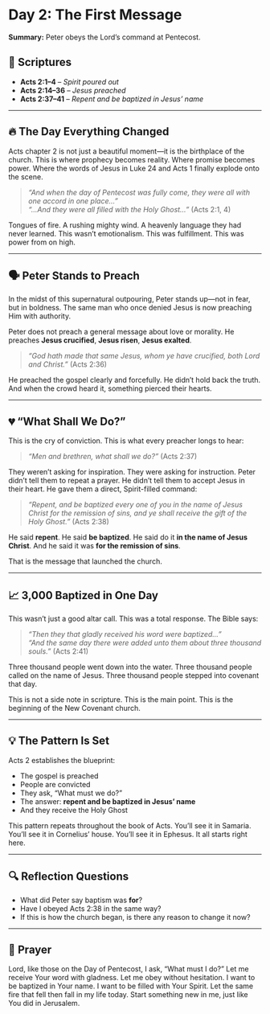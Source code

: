 # Day 2: The First Message

**Summary:** Peter obeys the Lord’s command at Pentecost.

## 📖 Scriptures
- **Acts 2:1–4** – *Spirit poured out*  
- **Acts 2:14–36** – *Jesus preached*  
- **Acts 2:37–41** – *Repent and be baptized in Jesus’ name*

---

## 🔥 The Day Everything Changed

Acts chapter 2 is not just a beautiful moment—it is the birthplace of the church. This is where prophecy becomes reality. Where promise becomes power. Where the words of Jesus in Luke 24 and Acts 1 finally explode onto the scene.

> *“And when the day of Pentecost was fully come, they were all with one accord in one place…”*  
> *“…And they were all filled with the Holy Ghost…”* (Acts 2:1, 4)

Tongues of fire. A rushing mighty wind. A heavenly language they had never learned. This wasn’t emotionalism. This was fulfillment. This was power from on high.

---

## 🗣️ Peter Stands to Preach

In the midst of this supernatural outpouring, Peter stands up—not in fear, but in boldness. The same man who once denied Jesus is now preaching Him with authority.

Peter does not preach a general message about love or morality. He preaches **Jesus crucified**, **Jesus risen**, **Jesus exalted**.

> *“God hath made that same Jesus, whom ye have crucified, both Lord and Christ.”* (Acts 2:36)

He preached the gospel clearly and forcefully. He didn’t hold back the truth. And when the crowd heard it, something pierced their hearts.

---

## 💔 “What Shall We Do?”

This is the cry of conviction. This is what every preacher longs to hear:

> *“Men and brethren, what shall we do?”* (Acts 2:37)

They weren’t asking for inspiration. They were asking for instruction. Peter didn’t tell them to repeat a prayer. He didn’t tell them to accept Jesus in their heart. He gave them a direct, Spirit-filled command:

> *“Repent, and be baptized every one of you in the name of Jesus Christ for the remission of sins, and ye shall receive the gift of the Holy Ghost.”* (Acts 2:38)

He said **repent**. He said **be baptized**. He said do it **in the name of Jesus Christ**. And he said it was **for the remission of sins**.

That is the message that launched the church.

---

## 📈 3,000 Baptized in One Day

This wasn’t just a good altar call. This was a total response. The Bible says:

> *“Then they that gladly received his word were baptized…”*  
> *“And the same day there were added unto them about three thousand souls.”* (Acts 2:41)

Three thousand people went down into the water. Three thousand people called on the name of Jesus. Three thousand people stepped into covenant that day.

This is not a side note in scripture. This is the main point. This is the beginning of the New Covenant church.

---

## 💡 The Pattern Is Set

Acts 2 establishes the blueprint:

- The gospel is preached  
- People are convicted  
- They ask, “What must we do?”  
- The answer: **repent and be baptized in Jesus’ name**  
- And they receive the Holy Ghost  

This pattern repeats throughout the book of Acts. You’ll see it in Samaria. You’ll see it in Cornelius’ house. You’ll see it in Ephesus. It all starts right here.

---

## 🔍 Reflection Questions

- What did Peter say baptism was **for**?
- Have I obeyed Acts 2:38 in the same way?
- If this is how the church began, is there any reason to change it now?

---

## 🙏 Prayer

Lord, like those on the Day of Pentecost, I ask, “What must I do?” Let me receive Your word with gladness. Let me obey without hesitation. I want to be baptized in Your name. I want to be filled with Your Spirit. Let the same fire that fell then fall in my life today. Start something new in me, just like You did in Jerusalem.

